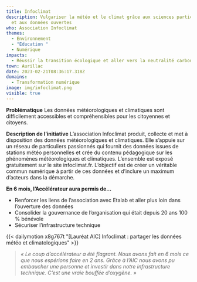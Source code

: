 ```yaml
---
title: Infoclimat
description: Vulgariser la météo et le climat grâce aux sciences participatives
  et aux données ouvertes
who: Association Infoclimat
themes:
  - Environnement
  - "Education "
  - Numérique
impacts:
  - Réussir la transition écologique et aller vers la neutralité carbone
town: Aurillac
date: 2023-02-21T08:36:17.318Z
domains:
  - Transformation numérique
image: img/infoclimat.png
visible: true
---
```

**Problématique**
Les données météorologiques et climatiques sont difficilement accessibles et compréhensibles pour les citoyennes et citoyens.

**Description de l’initiative**
L’association Infoclimat produit, collecte et met à disposition des données météorologiques et climatiques. Elle s’appuie sur un réseau de particuliers passionnés qui fournit des données issues de stations météo personnelles et crée du contenu pédagogique sur les phénomènes météorologiques et climatiques. L’ensemble est exposé gratuitement sur le site infoclimat.fr. L’objectif est de créer un véritable commun numérique à partir de ces données et d’inclure un maximum d’acteurs dans la démarche.

**En 6 mois, l’Accélérateur aura permis de…**

* Renforcer les liens de l’association avec Etalab et aller plus loin dans l’ouverture des données
* Consolider la gouvernance de l’organisation qui était depuis 20 ans 100 % bénévole
* Sécuriser l’infrastructure technique

{{< dailymotion x8g767t "\[Lauréat AIC] Infoclimat : partager les données météo et climatologiques" >}}

> *« Le coup d’accélérateur a été flagrant. Nous avons fait en 6 mois ce que nous espérions faire en 2 ans. Grâce à l’AIC nous avons pu embaucher une personne et investir dans notre infrastructure technique. C’est une vraie bouffée d’oxygène. »*